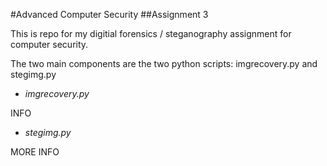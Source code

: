 #Advanced Computer Security
##Assignment 3

This is repo for my digitial forensics / steganography assignment for computer security.

The two main components are the two python scripts: imgrecovery.py and stegimg.py

- *imgrecovery.py*

INFO

- *stegimg.py*

MORE INFO